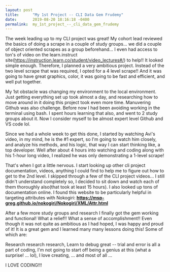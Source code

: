 ```yaml
---
layout: post
title:      "My 1st Project -- CLI Data Gem Frudemy"
date:       2019-08-20 18:16:18 -0400
permalink:  my_1st_project_--_cli_data_gem_frudemy
---
```



The week leading up to my CLI project was great!  My cohort lead reviewed the basics of doing a scrape in a couple of study groups... we did a couple of object oriented scrapes as a group beforehand... I even had access to ton's of video on the learn.instruct site(https://instruction.learn.co/student/video_lectures#/) to help!!  It looked simple enough.  Therefore, I planned a very ambitious project.  Instead of the two level scrape that was required, I opted for a 4 level scrape!!  And it was going to have great graphics, color, it was going to be fast and efficient, and well put together.  

My 1st obstacle was changing my environment to the local environment.  Just getting everything set up took almost a day, and researching how to move around in it doing this project took even more time.   Manuvering Github was also challenge.  Before now I had been avoiding working in the terminal using bash.   I spent hours learning that also, and went to 2 study groups about it.  Now I consider myself to be almost expert level Github and VS code lol.

Since we had a whole week to get this done, I started by watching Avi's video, in my mind, he is the #1 expert, so I'm going to watch him closely, and analyze his methods, and his logic, that way I can start thinking like, a top developer.  Well after about 4 hours into watching and coding along with his 1-hour long video, I realized he was only demonstrating a 1-level scrape!

That's when I got a little nervous.  I start looking up other cli project documentation, videos, anything I could find to help me to figure out how to get to the 2nd level.  I skipped through a few of the CLI project videos... I still didn't understand completely so, I decided to sit down and watch each of them thoroughly also(that took at least 15 hours).   I also looked up tons of documentation online.  I found this website to be particularly helpful in targeting attributes with Nokogiri: 
**https://msp-greg.github.io/nokogiri/Nokogiri/XML/Attr.html**

After a few more study groups and research I finally got the gem working and functional!  What a relief!! What a sense of accomplishment!! Even though it was not quite as ambitious as I had hoped, I was happy and proud of it!  It is a great gem and I learned many many lessons doing this!  Some of which are:  

Research research research,
Learn to debug great -- trial and error is all a part of coding,
I'm not going to start off being a genius at this (what a surprise! ... lol),
I love creating,
... and most of all ... 

I LOVE CODING!!!

